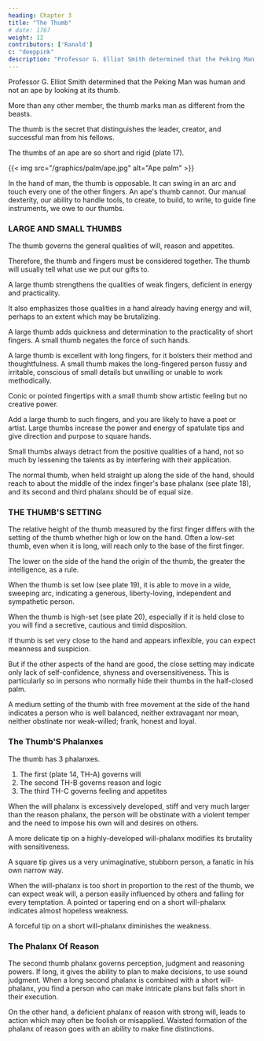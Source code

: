 ```yaml
---
heading: Chapter 3
title: "The Thumb"
# date: 1767
weight: 12
contributors: ['Ranald']
c: "deeppink"
description: "Professor G. Elliot Smith determined that the Peking Man was human and not an ape by looking at its thumb"
---
```



Professor G. Elliot Smith determined that the Peking Man was human and not an ape by looking at its thumb. 

<!--  identified the few fragments of all that remains of  as definitely those
bone which are human being, and not of an ape, he based his classification on the thumb.  -->

More than any other member, the thumb marks man as different from the beasts. 

The thumb is the secret that distinguishes the leader, creator, and successful man from his fellows.

The thumbs of an ape are so short and rigid (plate 17). 

{{< img src="/graphics/palm/ape.jpg" alt="Ape palm" >}}

In the hand of man, the thumb is opposable. It can swing in an arc and touch every one of the other fingers. An ape's thumb cannot. Our manual dexterity, our ability to handle tools, to create, to build, to write, to guide fine instruments, we owe to our thumbs.


### LARGE AND SMALL THUMBS

The thumb governs the general qualities of will, reason and appetites. 

Therefore, the thumb and fingers must be considered together. The thumb will usually tell what use we put our gifts to. 

A large thumb strengthens the qualities of weak fingers, deficient in energy and practicality. 

It also emphasizes those qualities in a hand already having energy and will, perhaps to an extent which may be brutalizing. 

A large thumb adds quickness and determination to the practicality of short fingers. A small thumb negates the force of such hands.

A large thumb is excellent with long fingers, for it bolsters their method and thoughtfulness. A small thumb makes the long-fingered person fussy and irritable, conscious of small details but unwilling or unable to work methodically.

Conic or pointed fingertips with a small thumb show artistic feeling but no creative power. 

Add a large thumb to such fingers, and you are likely to have a poet or artist. Large thumbs increase the power and energy of spatulate tips and give direction and purpose to square hands. 

Small thumbs always detract from the positive qualities of a hand, not so much by lessening the talents as by interfering with their application.

The normal thumb, when held straight up along the side of the hand, should reach to about the middle of the index finger's base phalanx (see plate 18), and its second and third phalanx should be of equal size.

### THE THUMB'S SETTING

The relative height of the thumb measured by the first finger differs with the setting of the thumb whether high or low on the hand. Often a low-set thumb, even when it is long, will reach only to the base of the first finger.


The lower on the side of the hand the origin of the thumb, the greater the intelligence, as a rule. 

When the thumb is set low (see plate 19), it is able to move in a wide, sweeping arc, indicating a generous, liberty-loving, independent and sympathetic person. 

When the thumb is high-set (see plate 20), especially if it is held close to you will find a secretive, cautious and timid disposition. 

If thumb is set very close to the hand and appears inflexible, you can expect meanness and suspicion. 

But if the other aspects of the hand are good, the close setting may indicate only lack of self-confidence, shyness and oversensitiveness. This is particularly so in persons who normally hide their thumbs in the half-closed palm. 

A medium setting of the thumb with free movement at the side of the hand indicates a person who is well balanced, neither extravagant nor mean, neither obstinate nor weak-willed; frank, honest and loyal.


### The Thumb'S Phalanxes

The thumb has 3 phalanxes. 

1. The first (plate 14, TH-A) governs will
2. The second TH-B governs reason and logic
3. The third TH-C governs feeling and appetites


<!-- specific significance
governing will, the second (see plate
the base phalanx (see plate 14, TH-C)
TH-A) -->


When the will phalanx is excessively developed, stiff and very much larger than the reason phalanx, the person will be  obstinate with a violent temper and the need to impose his own will and desires on others. 

A more delicate tip on a highly-developed will-phalanx modifies its brutality with sensitiveness.

A square tip gives us a very unimaginative, stubborn person, a fanatic in his own narrow way.

When the will-phalanx is too short in proportion to the rest of the thumb, we can expect weak will, a person easily influenced by others and falling for every temptation. A pointed or tapering end on a short will-phalanx indicates almost hopeless weakness.

A forceful tip on a short will-phalanx diminishes the weakness.


### The Phalanx Of Reason

The second thumb phalanx governs perception, judgment and reasoning powers. If long, it gives the ability to plan to make decisions, to use sound judgment. When a long second phalanx is combined with a short will-phalanx, you find a person
who can make intricate plans but falls short in their execution. 

On the other hand, a deficient phalanx of reason with strong will, leads to action which may often be foolish or misapplied. Waisted formation of the phalanx of reason goes with an ability to make fine distinctions.


